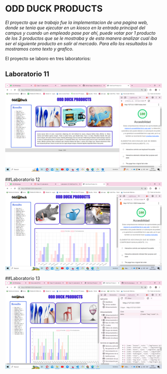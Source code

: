 # ODD DUCK PRODUCTS
_El proyecto que se trabajo fue la implementacion de una pagina web, donde se tenia que ejecutar en un kiosco en la entrada principal del campus y cuando un empleado pase por ahí, puede votar por 1 producto de los 3 productos que se le mostraba y de esta manera analizar cual iba ser el siguiente producto en salir al mercado. Para ello los resultados lo mostramos como texto y grafico._

El proyecto se laboro en tres laboratorios:

## Laboratorio 11
![image](/img/Laboratorio11.PNG)

##Laboratorio 12
![image](/img/Laboratorio12.PNG)

##Laboratorio 13
![image](/img/Laboratorio13.PNG)
